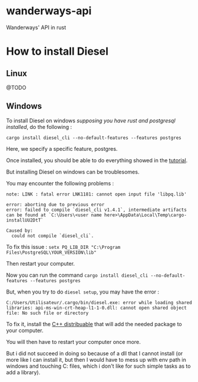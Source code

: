 # wanderways-api
Wanderways' API in rust

# How to install Diesel

## Linux

@TODO

## Windows

To install Diesel on windows *supposing you have rust and postgresql installed*, do the following :

`cargo install diesel_cli --no-default-features --features postgres`

Here, we specify a specific feature, postgres.

Once installed, you should be able to do everything showed in the [tutorial](https://diesel.rs/guides/getting-started.html).

But installing Diesel on windows can be troublesomes.

You may encounter the following problems : 

```
note: LINK : fatal error LNK1181: cannot open input file 'libpq.lib'

error: aborting due to previous error
error: failed to compile `diesel_cli v1.4.1`, intermediate artifacts can be found at `C:\Users\<user name here>\AppData\Local\Temp\cargo-installUU2DtT`

Caused by:
  could not compile `diesel_cli`.
```

To fix this issue : `setx PQ_LIB_DIR "C:\Program Files\PostgreSQL\YOUR_VERSION\lib"`

Then restart your computer.

Now you can run the command `cargo install diesel_cli --no-default-features --features postgres`

But, when you try to do `diesel setup`, you may have the error :
```
C:/Users/Utilisateur/.cargo/bin/diesel.exe: error while loading shared libraries: api-ms-win-crt-heap-l1-1-0.dll: cannot open shared object file: No such file or directory
```

To fix it, install the [C++ distribuable](https://www.smartftp.com/en-us/support/kb/2702) that will add the needed package to your computer.

You will then have to restart your computer once more.

But i did not succeed in doing so because of a dll that I cannot install (or more like I can install it, but then I would have to mess up with env path in windows and touching C: files, which i don't like for such simple tasks as to add a library).